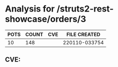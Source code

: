 # Analysis for /struts2-rest-showcase/orders/3
| POTS | COUNT | CVE | FILE CREATED |
|---|---|---|---|
| 10 | 148 | | 220110-033754 |

## CVE: 
